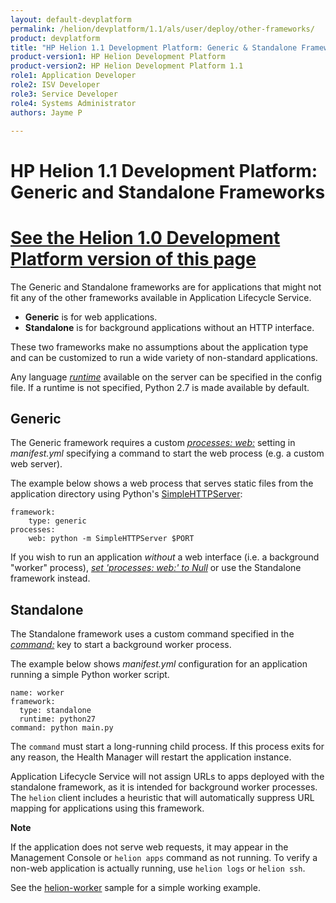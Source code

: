 ```yaml
---
layout: default-devplatform
permalink: /helion/devplatform/1.1/als/user/deploy/other-frameworks/
product: devplatform
title: "HP Helion 1.1 Development Platform: Generic & Standalone Frameworks"
product-version1: HP Helion Development Platform
product-version2: HP Helion Development Platform 1.1
role1: Application Developer 
role2: ISV Developer
role3: Service Developer
role4: Systems Administrator
authors: Jayme P

---
```

<!--PUBLISHED-->

# HP Helion 1.1 Development Platform: Generic and Standalone Frameworks[](#generic-standalone-frameworks "Permalink to this headline")
[See the Helion 1.0 Development Platform version of this page](/als/v1/user/deploy/other-frameworks/)
===============================================================================================

The Generic and Standalone frameworks are for applications that might
not fit any of the other frameworks available in Application Lifecycle Service.

-   **Generic** is for web applications.
-   **Standalone** is for background applications without an HTTP
    interface.

These two frameworks make no assumptions about the application type and
can be customized to run a wide variety of non-standard applications.

Any language [*runtime*](/helion/devplatform/1.1/als/user/deploy/manifestyml/#runtime)
available on the server can be specified in the config file. If a
runtime is not specified, Python 2.7 is made available by default.

Generic[](#generic "Permalink to this headline")
-------------------------------------------------

The Generic framework requires a custom [*processes:
web:*](/helion/devplatform/1.1/als/user/deploy/manifestyml/#processes) setting in
*manifest.yml* specifying a command to start the web process (e.g. a
custom web server).

The example below shows a web process that serves static files from the
application directory using Python's
[SimpleHTTPServer](/helion/devplatform/1.1/als/admin/server/):

    framework:
        type: generic
    processes:
        web: python -m SimpleHTTPServer $PORT

If you wish to run an application *without* a web interface (i.e. a
background "worker" process), [*set 'processes: web:' to
Null*](/helion/devplatform/1.1/als/user/deploy/manifestyml/#processes-web-null) or use the
Standalone framework instead.

Standalone[](#standalone "Permalink to this headline")
-------------------------------------------------------

The Standalone framework uses a custom command specified in the
[*command:*](/helion/devplatform/1.1/als/user/deploy/manifestyml/#command) key to start a
background worker process.

The example below shows *manifest.yml* configuration for an application
running a simple Python worker script.

    name: worker
    framework:
      type: standalone
      runtime: python27
    command: python main.py

The `command` must start a long-running child
process. If this process exits for any reason, the Health Manager will
restart the application instance.

Application Lifecycle Service will not assign URLs to apps deployed with the standalone
framework, as it is intended for background worker processes. The
`helion` client includes a heuristic that will
automatically suppress URL mapping for applications using this
framework.

**Note**

If the application does not serve web requests, it may appear in the
Management Console or `helion apps` command as not
running. To verify a non-web application is actually running, use
`helion logs` or `helion ssh`.

See the
[helion-worker](https://github.com/helion-apps/helion-worker/tree/master)
sample for a simple working example.
